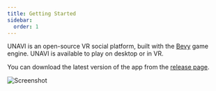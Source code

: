 ```yaml
---
title: Getting Started
sidebar:
  order: 1
---
```


UNAVI is an open-source VR social platform, built with the [Bevy](https://bevyengine.org/) game engine.
UNAVI is available to play on desktop or in VR.

You can download the latest version of the app from the [release page](https://github.com/unavi-xyz/unavi/releases/latest).

![Screenshot](../../assets/screenshot-1.png)
